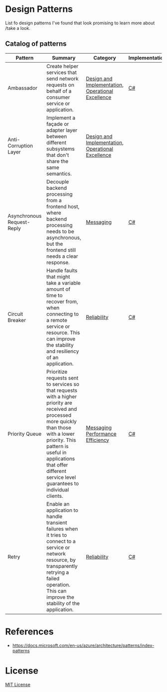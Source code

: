 # Design Patterns

List fo design patterns I've found that look promising to learn more about /take a look.

## Catalog of patterns

| Pattern | Summary | Category | Implementations |
| --- | --- | --- | --- |
| Ambassador | Create helper services that send network requests on behalf of a consumer service or application. | [Design and Implementation](Design_implementation.md), [Operational Excellence](Operational_excellence.md) | [C#](https://docs.microsoft.com/en-us/azure/architecture/patterns/ambassador#example) |
| Anti-Corruption Layer | Implement a façade or adapter layer between different subsystems that don't share the same semantics. | [Design and Implementation](Design_implementation.md), [Operational Excellence](Operational_excellence.md) | |
| Asynchronous Request-Reply | Decouple backend processing from a frontend host, where backend processing needs to be asynchronous, but the frontend still needs a clear response. | [Messaging](Messaging.md) | [C#](https://docs.microsoft.com/en-us/azure/architecture/patterns/async-request-reply#example) |
| Circuit Breaker | Handle faults that might take a variable amount of time to recover from, when connecting to a remote service or resource. This can improve the stability and resiliency of an application. | [Reliability](Reliability.md) | [C#](https://docs.microsoft.com/en-us/azure/architecture/patterns/circuit-breaker#example) |
| Priority Queue | Prioritize requests sent to services so that requests with a higher priority are received and processed more quickly than those with a lower priority. This pattern is useful in applications that offer different service level guarantees to individual clients. | [Messaging](Messaging.md) [Performance Efficiency](Performance_efficiency.md) | [C#](https://docs.microsoft.com/en-us/azure/architecture/patterns/priority-queue#example) |
| Retry | Enable an application to handle transient failures when it tries to connect to a service or network resource, by transparently retrying a failed operation. This can improve the stability of the application. | [Reliability](Reliability.md) | [C#](https://docs.microsoft.com/en-us/azure/architecture/patterns/retry#example) |

# References

- https://docs.microsoft.com/en-us/azure/architecture/patterns/index-patterns

# License

[MIT License](LICENSE)
